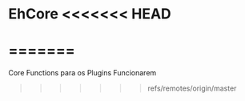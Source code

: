 EhCore
<<<<<<< HEAD
======
=======
======

Core Functions para os Plugins Funcionarem
>>>>>>> refs/remotes/origin/master
